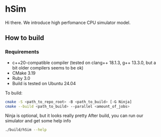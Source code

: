 # hSim

Hi there. We introduce high perfomance CPU simulator model.

## How to build
### Requirements
* c++20-compatible compiler (tested on clang++ 18.1.3, g++ 13.3.0, but a bit older compilers seems to be ok)
* CMake 3.19
* Ruby 3.0
* Build is tested on Ubuntu 24.04

To build:
```bash
cmake -S <path_to_repo_root> -B <path_to_build> [-G Ninja]
cmake --build <path_to_build> --parallel <amount_of_jobs>
```
Ninja is optional, but it looks really pretty
After build, you can run our simulator and get some help info
```bash
./build/hSim --help
```


